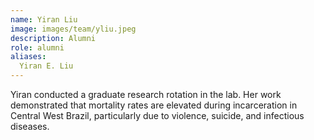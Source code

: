 ```yaml
---
name: Yiran Liu
image: images/team/yliu.jpeg
description: Alumni
role: alumni
aliases:
  Yiran E. Liu
---
```


Yiran conducted a graduate research rotation in the lab. Her work demonstrated that mortality rates are elevated during incarceration in Central West Brazil, particularly due to violence, suicide, and infectious diseases. 